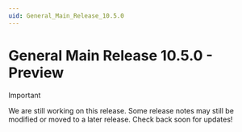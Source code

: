 ```yaml
---
uid: General_Main_Release_10.5.0
---
```


# General Main Release 10.5.0 - Preview

> [!IMPORTANT]
> We are still working on this release. Some release notes may still be modified or moved to a later release. Check back soon for updates!

<!-- 
> [!TIP]
>
> - For release notes related to DataMiner Cube, see [DataMiner Cube 10.5.0](xref:Cube_Main_Release_10.5.0).
> - For release notes related to the DataMiner web applications, see [DataMiner web apps Main Release 10.5.0](xref:Web_apps_Main_Release_10.5.0).
> - For information on how to upgrade DataMiner, see [Upgrading a DataMiner Agent](xref:Upgrading_a_DataMiner_Agent).

- [New features](xref:General_Main_Release_10.5.0_new_features)
- [Changes](xref:General_Main_Release_10.5.0_changes)
-->
